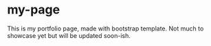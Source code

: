 # my-page
This is my portfolio page, made with bootstrap template. Not much to showcase yet but will be updated soon-ish.
